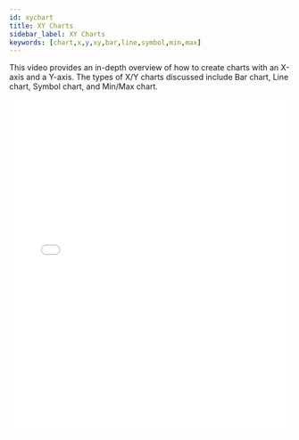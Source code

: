 ```yaml
---
id: xychart
title: XY Charts
sidebar_label: XY Charts
keywords: [chart,x,y,xy,bar,line,symbol,min,max]
---
```


This video provides an in-depth overview of how to create charts with an X-axis and a Y-axis. The types of X/Y charts discussed include Bar chart, Line chart, Symbol chart, and Min/Max chart. 

<iframe src="//fast.wistia.net/embed/iframe/ohbk0pba9k?videoFoam=true"
allowtransparency="true" frameBorder="0" scrolling="no" className="wistia_embed"
name="wistia_embed" allowFullScreen  width="100%" height="600"></iframe>
<script src="//fast.wistia.net/assets/external/iframe-api-v1.js"></script>
<br/>